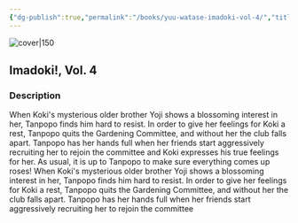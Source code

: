 ```yaml
---
{"dg-publish":true,"permalink":"/books/yuu-watase-imadoki-vol-4/","title":"\"Imadoki!, Vol. 4\"","tags":["manga","fiction"]}
---
```




![cover|150](http://books.google.com/books/content?id=CapIK7XNQswC&printsec=frontcover&img=1&zoom=1&source=gbs_api)

## Imadoki!, Vol. 4

### Description

When Koki's mysterious older brother Yoji shows a blossoming interest in her, Tanpopo finds him hard to resist. In order to give her feelings for Koki a rest, Tanpopo quits the Gardening Committee, and without her the club falls apart. Tanpopo has her hands full when her friends start aggressively recruiting her to rejoin the committee and Koki expresses his true feelings for her. As usual, it is up to Tanpopo to make sure everything comes up roses! When Koki's mysterious older brother Yoji shows a blossoming interest in her, Tanpopo finds him hard to resist. In order to give her feelings for Koki a rest, Tanpopo quits the Gardening Committee, and without her the club falls apart. Tanpopo has her hands full when her friends start aggressively recruiting her to rejoin the committee
```